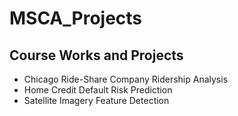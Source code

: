 # MSCA_Projects

## Course Works and Projects

- Chicago Ride-Share Company Ridership Analysis
- Home Credit Default Risk Prediction
- Satellite Imagery Feature Detection 
